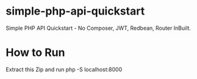 # simple-php-api-quickstart
Simple PHP API Quickstart - No Composer,
JWT, Redbean, Router InBuilt.


# How to Run
Extract this Zip and run
php -S localhost:8000